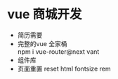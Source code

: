 # vue 商城开发
- 简历需要
- 完整的vue 全家桶  
    npm i
        vue-router@next
        vant
- 组件库
- 页面重置
        reset
    html fontsize rem